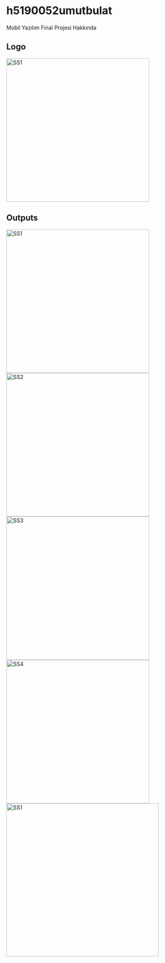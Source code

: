 # h5190052umutbulat
Mobil Yazılım Final Projesi Hakkında
<h2 id="Logo">Logo</h2>
<p>
  <img height= "375"  src="https://github.com/UmutBulat/h5190052umutbulat/blob/main/Screens/logo.png" alt="SS1" />

</p>

<h2 id="Outputs">Outputs</h2>
<p>
  <img height= "375"  src="https://github.com/UmutBulat/h5190052umutbulat/blob/main/Screens/e1.png" alt="SS1" />
  <img height= "375"  src="https://github.com/UmutBulat/h5190052umutbulat/blob/main/Screens/e2.png" alt="SS2" />
  <img height= "375"  src="https://github.com/UmutBulat/h5190052umutbulat/blob/main/Screens/e3.png" alt="SS3" />
  <img height= "375"  src="https://github.com/UmutBulat/h5190052umutbulat/blob/main/Screens/e4.png" alt="SS4" />
  <img height= "400"  src="https://github.com/UmutBulat/h5190052umutbulat/blob/main/Screens/e5.png" alt="SS1" />

</p>
